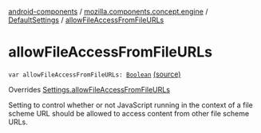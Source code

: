 [android-components](../../index.md) / [mozilla.components.concept.engine](../index.md) / [DefaultSettings](index.md) / [allowFileAccessFromFileURLs](./allow-file-access-from-file-u-r-ls.md)

# allowFileAccessFromFileURLs

`var allowFileAccessFromFileURLs: `[`Boolean`](https://kotlinlang.org/api/latest/jvm/stdlib/kotlin/-boolean/index.html) [(source)](https://github.com/mozilla-mobile/android-components/blob/master/components/concept/engine/src/main/java/mozilla/components/concept/engine/Settings.kt#L152)

Overrides [Settings.allowFileAccessFromFileURLs](../-settings/allow-file-access-from-file-u-r-ls.md)

Setting to control whether or not JavaScript running in the context of a file scheme URL
should be allowed to access content from other file scheme URLs.

